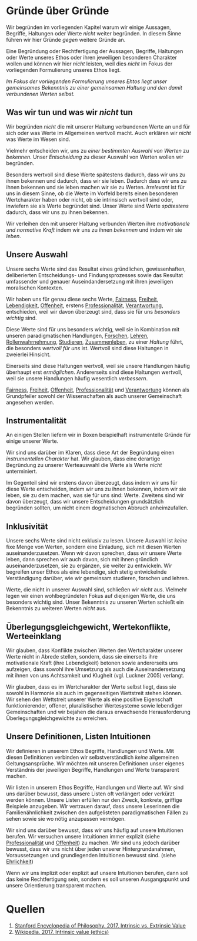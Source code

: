 <!---
   NAME - The NAME of this project is:
ethos

  FILE - The FILENAME of the current file is:
/v5.md

  CREATION - This project was CREATED on:
2017-01-28-16:15:00 UTC

  MODIFICATION - This project was last MODIFIED on:
2017-01-28-16:15:00 UTC

  VERSION - The current VERSION of this project is:
<git-commit-hash>-2017-01-28-16:15:00 UTC

  CREATOR(S) - This project was CREATED by:
Michael Czechowski, Martin Maga

  CONTACT - You can CONTACT the creator(s) or developer(s) of this project at:
E-Mail: mail@martinmaga.de

  COPYRIGHT - The COPYRIGHT holder of this project is:
COPYRIGHT (c) 2016 Martin Maga

  LICENSE - This project is LICENSED under the following license:
Martin Maga 2016 CC BY-SA 4.0 https://creativecommons.org

  SUBFILE – This is a SUBFILE! For more INFORMATION on this project go to:
/README.md
--->

# Gründe über Gründe
Wir begründen im vorliegenden Kapitel warum wir einige Aussagen, Begriffe, Haltungen oder Werte *nicht* weiter begründen.
In diesem Sinne führen wir hier Gründe *gegen* weitere Gründe an.

Eine Begründung oder Rechtfertigung der Aussagen, Begriffe, Haltungen oder Werte unseres Ethos oder ihren jeweiligen besonderen Charakter wollen und können wir hier *nicht* leisten, weil dies *nicht* im Fokus der vorliegenden Formulierung unseres Ethos liegt.

*Im Fokus der vorliegenden Formulierung unseres Ehtos liegt unser gemeinsames Bekenntnis zu einer gemeinsamen Haltung und den damit verbundenen Werten selbst.*

## Was wir tun und was wir *nicht* tun
Wir begründen *nicht* die mit unserer Haltung verbundenen Werte an und für sich oder was Werte im Allgemeinen wertvoll macht.
Auch erklären wir *nicht* was Werte im Wesen sind.

Vielmehr entscheiden wir, uns zu *einer bestimmten Auswahl von Werten* zu *bekennen*.
Unser *Entscheidung* zu dieser Auswahl von Werten wollen wir begründen.

Besonders wertvoll sind diese Werte spätestens dadurch, dass wir uns zu ihnen bekennen und dadurch, dass wir sie leben.
Dadurch dass wir uns zu ihnen bekennen und sie leben machen wir sie zu Werten.
*Irrelevant* ist für uns in diesem Sinne, ob die Werte im Vorfeld bereits einen besonderen Wertcharakter haben oder nicht, ob sie intrinsisch wertvoll sind oder, inwiefern sie als Werte begründet sind.
Unser Werte sind Werte *spätestens* dadurch, dass wir uns zu ihnen bekennen.

Wir verleihen den mit unserer Haltung verbunden Werten ihre *motivationale und normative Kraft* indem wir uns zu ihnen *bekennen* und indem wir sie *leben*.

## Unsere Auswahl
Unsere sechs Werte sind das Resultat eines gründlichen, gewissenhaften, deliberierten Entscheidungs- und Findungsprozesses sowie das Resultat umfassender und genauer Auseindandersetzung mit ihren jeweiligen moralischen Kontexten.

Wir haben uns für genau diese sechs Werte,
[Fairness](/../contents/values/v1_fairness.md),
[Freiheit](../contents/values/v2_freedom.md),
[Lebendigkeit](../contents/values/v3_liveliness.md),
[Offenheit](../contents/values/v4_openness.md), erstens
[Professionalität](../contents/values/v5_quality.md),
[Verantwortung](../contents/values/v6_responsibility.md),
entschieden, weil wir davon überzeugt sind, dass sie für uns *besonders wichtig* sind.

Diese Werte sind für uns besonders wichtig, weil sie in Kombination mit unseren paradigmatischen Handlungen,
[Forschen](../contents/actions/a1_research.md),
[Lehren](../contents/actions/a2_teach.md),
[Rollenwahrnehmung](../contents/actions/a3_roles.md),
[Studieren](../contents/actions/a4_study.md),
[Zusammenleben](../contents/actions/a5_live.md),
zu einer *Haltung* führt, die besonders *wertvoll für uns* ist.
Wertvoll sind diese Haltungen in zweierlei Hinsicht.

Einerseits sind diese Haltungen wertvoll, weil sie unsere Handlungen
häufig überhaupt erst *ermöglichen*.
Andererseits sind diese Haltungen wertvoll, weil sie unsere Handlungen
häufig wesentlich *verbessern*.

[Fairness](/../contents/values/v1_fairness.md),
[Freiheit](../contents/values/v2_freedom.md),
[Offenheit](../contents/values/v4_openness.md),
[Professionalität](../contents/values/v5_quality.md) und
[Verantwortung](../contents/values/v6_responsibility.md) können als
Grundpfeiler sowohl der Wissenschaften als auch unserer Gemeinschaft angesehen werden.

## Instrumentalität
An einigen Stellen liefern wir in Boxen beispielhaft instrumentelle Gründe für einige unserer Werte.

Wir sind uns darüber im Klaren, dass diese Art der Begründung einen *instrumentellen Charakter* hat.
Wir glauben, dass eine derartige Begründung zu unserer Werteauswahl die Werte als Werte *nicht* unterminiert.

Im Gegenteil sind wir erstens davon überzeugt, dass indem wir uns für diese Werte entscheiden, indem wir uns zu ihnen bekennen, indem wir sie leben, sie zu dem machen, was sie für uns sind: Werte.
Zweitens sind wir davon überzeugt, dass wir unsere Entscheidungen grundsätzlich begründen sollten, um nicht einem dogmatischen Abbruch anheimzufallen.

## Inklusivität
Unsere sechs Werte sind nicht exklusiv zu lesen.
Unsere Auswahl ist *keine* fixe Menge von Werten, sondern eine Einladung, sich mit diesen Werten auseinanderzusetzen.
Wenn wir davon sprechen, dass wir unsere Werte leben, dann sprechen wir auch davon, sich mit ihnen gründlich auseinanderzusetzen, sie zu ergänzen, sie weiter zu entwickeln.
Wir begreifen unser Ethos als eine lebendige, sich stetig entwickelnde Verständigung darüber, wie wir gemeinsam studieren, forschen und lehren.

Werte, die nicht in unserer Auswahl sind, schließen wir *nicht* aus.
Vielmehr legen wir einen wohlbegründeten Fokus auf diejenigen Werte, die uns besonders wichtig sind.
Unser Bekenntnis zu unseren Werten schießt ein Bekenntnis zu weiteren Werten *nicht* aus.

## Überlegungsgleichgewicht, Wertekonflikte, Werteeinklang
Wir glauben, dass Konflikte zwischen Werten den Wertcharakter unserer Werte nicht in Abrede stellen, sondern, dass sie einerseits ihre motivationale Kraft (ihre Lebendigkeit) betonen sowie andererseits uns aufzeigen, dass sowohl ihre Umsetzung als auch die Auseinandersetzung mit ihnen von uns Achtsamkeit und Klugheit (vgl. Luckner 2005) verlangt.

Wir glauben, dass es im Wertcharakter der Werte selbst liegt, dass sie sowohl in Harmonie als auch im gegenseitigen Wettstreit stehen können.
Wir sehen den Wettstreit unserer Werte als eine positive Eigenschaft funktionierender, offener, pluralistischer Wertesysteme sowie lebendiger Gemeinschaften und wir bejahen die daraus erwachsende Herausforderung Überlegungsgleichgewichte zu erreichen.

## Unsere Definitionen, Listen Intuitionen
Wir definieren in unserem Ethos Begriffe, Handlungen und Werte.
Mit diesen Definitionen verbinden wir selbstverständlich *keine* allgemeinen Geltungsansprüche.
Wir möchten mit unseren Definitionen unser eigenes Verständnis der jeweiligen Begriffe, Handlungen und Werte transparent machen.

Wir listen in unserem Ethos Begriffe, Handlungen und Werte auf.
Wir sind uns darüber bewusst, dass unsere Listen oft verlängert oder verkürzt werden können.
Unsere Listen erfüllen nur den Zweck, konkrete, griffige Beispiele anzugeben.
Wir vertrauen darauf, dass unsere Leserinnen die Familienähnlichkeit zwischen den aufgelisteten paradigmatischen Fällen zu sehen sowie sie wo nötig anzupassen vermögen.

Wir sind uns darüber bewusst, dass wir uns häufig auf unsere Intuitionen berufen.
Wir versuchen unsere Intuitionen immer explizit (siehe [Professionalität](../contents/v4_quality.md) und [Offenheit](../contents/v5_openness.md)) zu machen.
Wir sind uns jedoch darüber bewusst, dass wir uns nicht über jeden unserer Hintergrundanahmen, Voraussetzungen und grundlegenden Intuitionen bewusst sind. (siehe [Ehrlichkeit](../contents/v5_openness.md))

Wenn wir uns implizit oder explizit auf unsere Intuitionen berufen, dann soll das keine Rechtfertigung sein, sondern es soll unseren Ausgangspunkt und unsere Orientierung transparent machen.

# Quellen
1. [Stanford Encyclopedia of Philosophy. 2017. Intrinsic vs. Extrinsic Value](https://plato.stanford.edu/entries/value-intrinsic-extrinsic)
2. [Wikipedia. 2017. Intrinsic value (ethics)](https://en.wikipedia.org/wiki/Intrinsic_value_(ethics))
